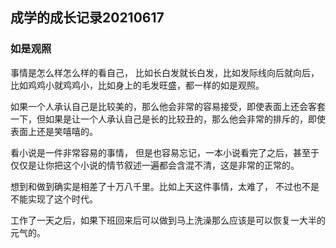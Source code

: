 ## 成学的成长记录20210617

### 如是观照

事情是怎么样怎么样的看自己， 比如长白发就长白发，比如发际线向后就向后，比如鸡鸡小就鸡鸡小，比如身上的毛发旺盛，都一样的如是观照。

如果一个人承认自己是比较美的，那么他会非常的容易接受，即使表面上还会客套一下，但如果是让一个人承认自己是长的比较丑的，那么他会非常的排斥的，即使表面上还是笑嘻嘻的。

看小说是一件非常容易的事情， 但是也容易忘记，一本小说看完了之后，甚至于仅仅是让你把这个小说的情节叙述一遍都会含混不清，这是非常的正常的。

想到和做到确实是相差了十万八千里。比如上天这件事情，太难了， 不过也不是不能实现了这个时代。

工作了一天之后，如果下班回来后可以做到马上洗澡那么应该是可以恢复一大半的元气的。


